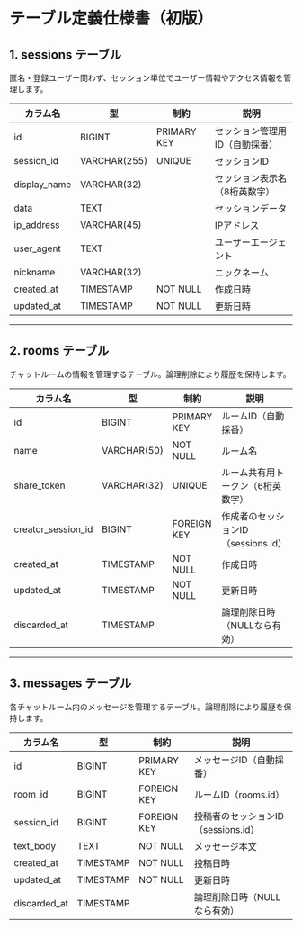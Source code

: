 # テーブル定義仕様書（初版）

## 1. sessions テーブル

匿名・登録ユーザー問わず、セッション単位でユーザー情報やアクセス情報を管理します。

| カラム名       | 型            | 制約         | 説明                                 |
|---------------|--------------|--------------|--------------------------------------|
| id            | BIGINT       | PRIMARY KEY  | セッション管理用ID（自動採番）       |
| session_id    | VARCHAR(255) | UNIQUE       | セッションID                      |
| display_name  | VARCHAR(32)  |              | セッション表示名（8桁英数字）        |
| data          | TEXT         |              | セッションデータ                   |
| ip_address    | VARCHAR(45)  |              | IPアドレス                           |
| user_agent    | TEXT         |              | ユーザーエージェント                 |
| nickname      | VARCHAR(32)  |              | ニックネーム                         |
| created_at    | TIMESTAMP    | NOT NULL     | 作成日時                             |
| updated_at    | TIMESTAMP    | NOT NULL     | 更新日時                             |

---

## 2. rooms テーブル

チャットルームの情報を管理するテーブル。論理削除により履歴を保持します。

| カラム名             | 型           | 制約         | 説明                                 |
|---------------------|--------------|--------------|--------------------------------------|
| id                  | BIGINT       | PRIMARY KEY  | ルームID（自動採番）                 |
| name                | VARCHAR(50)  | NOT NULL     | ルーム名                             |
| share_token         | VARCHAR(32)  | UNIQUE       | ルーム共有用トークン（6桁英数字）     |
| creator_session_id  | BIGINT       | FOREIGN KEY  | 作成者のセッションID（sessions.id）    |
| created_at          | TIMESTAMP    | NOT NULL     | 作成日時                             |
| updated_at          | TIMESTAMP    | NOT NULL     | 更新日時                             |
| discarded_at        | TIMESTAMP    |              | 論理削除日時（NULLなら有効）         |

---

## 3. messages テーブル

各チャットルーム内のメッセージを管理するテーブル。論理削除により履歴を保持します。

| カラム名       | 型           | 制約         | 説明                                 |
|---------------|--------------|--------------|--------------------------------------|
| id            | BIGINT       | PRIMARY KEY  | メッセージID（自動採番）             |
| room_id       | BIGINT       | FOREIGN KEY  | ルームID（rooms.id）                 |
| session_id    | BIGINT       | FOREIGN KEY  | 投稿者のセッションID（sessions.id）  |
| text_body     | TEXT         | NOT NULL     | メッセージ本文                       |
| created_at    | TIMESTAMP    | NOT NULL     | 投稿日時                             |
| updated_at    | TIMESTAMP    | NOT NULL     | 更新日時                             |
| discarded_at  | TIMESTAMP    |              | 論理削除日時（NULLなら有効）         |
